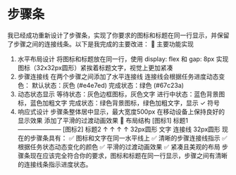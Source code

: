 # 步骤条
我已经成功重新设计了步骤条，实现了你要求的图标和标题在同一行显示，并保留了步骤之间的连接线条。以下是我完成的主要改进：
🎯 主要功能实现
1. 水平布局设计
   将图标和标题放在同一行，使用 display: flex 和 gap: 8px 实现
   图标（32x32px圆形）紧挨着标题文字，视觉上更加紧凑
2. 步骤连接线
   在两个步骤之间添加了水平连接线
   连接线会根据任务进度动态变色：
   默认状态：灰色 (#e4e7ed)
   完成状态：绿色 (#67c23a)
3. 动态状态显示
   等待状态：灰色边框图标，灰色文字
   进行中状态：蓝色背景图标，蓝色加粗文字
   完成状态：绿色背景图标，绿色加粗文字，显示 ✓ 符号
4. 响应式设计
   步骤条整体居中显示，最大宽度500px
   在移动设备上保持良好的显示效果
   添加了平滑的过渡动画效果
   📐 布局结构
   [图标1] 标题1 ——————— [图标2] 标题2
   ↑        ↑           ↑        ↑
   32px圆形  文字      连接线    32px圆形
   现在的步骤条具有：
   ✅ 图标和文字在同一水平线上
   ✅ 清晰的步骤连接线指示
   ✅ 根据任务状态动态变化的颜色
   ✅ 平滑的过渡动画效果
   ✅ 紧凑且美观的布局
   步骤条现在应该完全符合你的要求，图标和标题在同一行显示，步骤之间有清晰的连接线条指示进度状态。